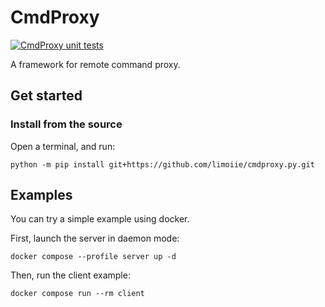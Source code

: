 # CmdProxy

[![CmdProxy unit tests](https://github.com/limoiie/cmdproxy.py/actions/workflows/python-package.yml/badge.svg?branch=master)](https://github.com/limoiie/cmdproxy.py/actions?branch=master)

A framework for remote command proxy.

## Get started

### Install from the source

Open a terminal, and run:

```shell
python -m pip install git+https://github.com/limoiie/cmdproxy.py.git
```

## Examples

You can try a simple example using docker.

First, launch the server in daemon mode:

```shell
docker compose --profile server up -d
```

Then, run the client example:

```shell
docker compose run --rm client
```